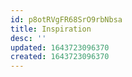 ```yaml
---
id: p8otRVgFR68SrO9rbNbsa
title: Inspiration
desc: ''
updated: 1643723096370
created: 1643723096370
---
```


